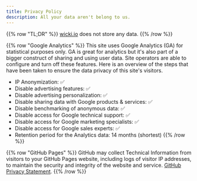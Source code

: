 ```yaml
---
title: Privacy Policy
description: All your data aren't belong to us.
---
```


{{% row "TL;DR" %}}
[wicki.io](https://wicki.io) does not store any data.
{{% /row %}}

{{% row "Google Analytics" %}}
This site uses Google Analytics (GA) for statistical purposes only. GA is great for analytics but it's also part of a bigger construct of sharing and using user data. Site operators are able to configure and turn off these features. Here is an overview of the steps that have been taken to ensure the data privacy of this site's visitors.

* IP Anonymization: ✅
* Disable advertising features: ✅
* Disable advertising personalization: ✅
* Disable sharing data with Google products & services: ✅
* Disable benchmarking of anonymous data: ✅
* Disable access for Google technical support: ✅
* Disable access for Google marketing specialists: ✅
* Disable access for Google sales experts: ✅
* Retention period for the Analytics data: 14 months (shortest)
{{% /row %}}

{{% row "GitHub Pages" %}}
GitHub may collect Technical Information from visitors to your GitHub Pages website, including logs of visitor IP addresses, to maintain the security and integrity of the website and service. [GitHub Privacy Statement](https://help.github.com/en/github/site-policy/github-privacy-statement#github-pages).
{{% /row %}}